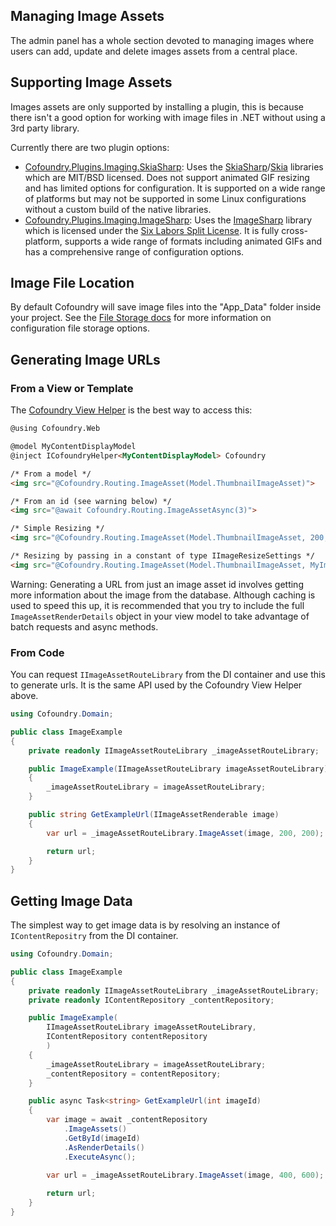 ## Managing Image Assets

The admin panel has a whole section devoted to managing images where users can add, update and delete images assets from a central place.

## Supporting Image Assets

Images assets are only supported by installing a plugin, this is because there isn't a good option for working with image files in .NET without using a 3rd party library.

Currently there are two plugin options:

- [Cofoundry.Plugins.Imaging.SkiaSharp](https://github.com/cofoundry-cms/Cofoundry.Plugins.Imaging.SkiaSharp): Uses the [SkiaSharp](https://github.com/mono/SkiaSharp)/[Skia](https://skia.org/) libraries which are MIT/BSD licensed. Does not support animated GIF resizing and has limited options for configuration. It is supported on a wide range of platforms but may not be supported in some Linux configurations without a custom build of the native libraries.
- [Cofoundry.Plugins.Imaging.ImageSharp](https://github.com/cofoundry-cms/Cofoundry.Plugins.Imaging.ImageSharp): Uses the [ImageSharp](https://github.com/SixLabors/ImageSharp) library which is licensed under the [Six Labors Split License](https://github.com/SixLabors/ImageSharp/blob/main/LICENSE). It is fully cross-platform, supports a wide range of formats including animated GIFs and has a comprehensive range of configuration options.

## Image File Location

By default Cofoundry will save image files into the "App_Data" folder inside your project. See the [File Storage docs](/framework/data-access/file-storage) for more information on configuration file storage options.

## Generating Image URLs

### From a View or Template

The [Cofoundry View Helper](Cofoundry-View-Helper) is the best way to access this:

```html
@using Cofoundry.Web

@model MyContentDisplayModel
@inject ICofoundryHelper<MyContentDisplayModel> Cofoundry

/* From a model */
<img src="@Cofoundry.Routing.ImageAsset(Model.ThumbnailImageAsset)">

/* From an id (see warning below) */
<img src="@await Cofoundry.Routing.ImageAssetAsync(3)">

/* Simple Resizing */
<img src="@Cofoundry.Routing.ImageAsset(Model.ThumbnailImageAsset, 200, 200)">

/* Resizing by passing in a constant of type IImageResizeSettings */
<img src="@Cofoundry.Routing.ImageAsset(Model.ThumbnailImageAsset, MyImageSizes.Thumbnail)">
```

Warning: Generating a URL from just an image asset id involves getting more information about the image from the database. Although caching is used to speed this up, it is recommended that you try to include the full `ImageAssetRenderDetails` object in your view model to take advantage of batch requests and async methods.

### From Code

You can request `IImageAssetRouteLibrary` from the DI container and use this to generate urls. It is the same API used by the Cofoundry View Helper above.

```csharp
using Cofoundry.Domain;

public class ImageExample
{
    private readonly IImageAssetRouteLibrary _imageAssetRouteLibrary;

    public ImageExample(IImageAssetRouteLibrary imageAssetRouteLibrary)
    {
        _imageAssetRouteLibrary = imageAssetRouteLibrary;
    }

    public string GetExampleUrl(IImageAssetRenderable image)
    {
        var url = _imageAssetRouteLibrary.ImageAsset(image, 200, 200);

        return url;
    }
}
```

## Getting Image Data

The simplest way to get image data is by resolving an instance of `IContentRepositry` from the DI container.

```csharp
using Cofoundry.Domain;

public class ImageExample
{
    private readonly IImageAssetRouteLibrary _imageAssetRouteLibrary;
    private readonly IContentRepository _contentRepository;

    public ImageExample(
        IImageAssetRouteLibrary imageAssetRouteLibrary,
        IContentRepository contentRepository
        )
    {
        _imageAssetRouteLibrary = imageAssetRouteLibrary;
        _contentRepository = contentRepository;
    }

    public async Task<string> GetExampleUrl(int imageId)
    {
        var image = await _contentRepository
            .ImageAssets()
            .GetById(imageId)
            .AsRenderDetails()
            .ExecuteAsync();
            
        var url = _imageAssetRouteLibrary.ImageAsset(image, 400, 600);

        return url;
    }
}
```